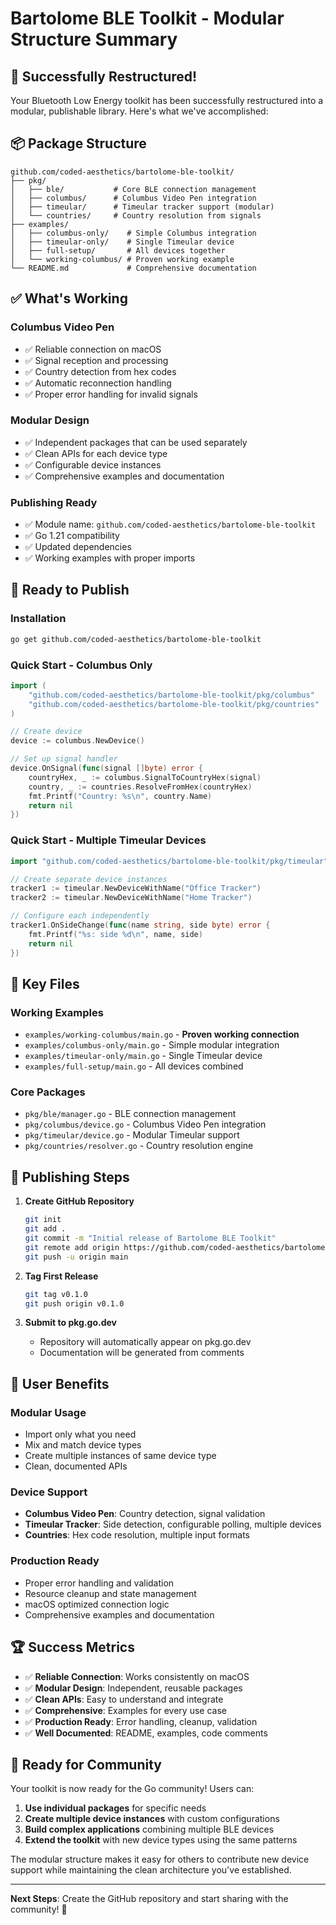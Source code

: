# Bartolome BLE Toolkit - Modular Structure Summary

## 🎉 Successfully Restructured!

Your Bluetooth Low Energy toolkit has been successfully restructured into a modular, publishable library. Here's what we've accomplished:

## 📦 **Package Structure**

```
github.com/coded-aesthetics/bartolome-ble-toolkit/
├── pkg/
│   ├── ble/           # Core BLE connection management
│   ├── columbus/      # Columbus Video Pen integration
│   ├── timeular/      # Timeular tracker support (modular)
│   └── countries/     # Country resolution from signals
├── examples/
│   ├── columbus-only/    # Simple Columbus integration
│   ├── timeular-only/    # Single Timeular device
│   ├── full-setup/       # All devices together
│   └── working-columbus/ # Proven working example
└── README.md             # Comprehensive documentation
```

## ✅ **What's Working**

### **Columbus Video Pen** 
- ✅ Reliable connection on macOS
- ✅ Signal reception and processing
- ✅ Country detection from hex codes
- ✅ Automatic reconnection handling
- ✅ Proper error handling for invalid signals

### **Modular Design**
- ✅ Independent packages that can be used separately
- ✅ Clean APIs for each device type
- ✅ Configurable device instances
- ✅ Comprehensive examples and documentation

### **Publishing Ready**
- ✅ Module name: `github.com/coded-aesthetics/bartolome-ble-toolkit`
- ✅ Go 1.21 compatibility
- ✅ Updated dependencies
- ✅ Working examples with proper imports

## 🚀 **Ready to Publish**

### **Installation**
```bash
go get github.com/coded-aesthetics/bartolome-ble-toolkit
```

### **Quick Start - Columbus Only**
```go
import (
    "github.com/coded-aesthetics/bartolome-ble-toolkit/pkg/columbus"
    "github.com/coded-aesthetics/bartolome-ble-toolkit/pkg/countries"
)

// Create device
device := columbus.NewDevice()

// Set up signal handler
device.OnSignal(func(signal []byte) error {
    countryHex, _ := columbus.SignalToCountryHex(signal)
    country, _ := countries.ResolveFromHex(countryHex)
    fmt.Printf("Country: %s\n", country.Name)
    return nil
})
```

### **Quick Start - Multiple Timeular Devices**
```go
import "github.com/coded-aesthetics/bartolome-ble-toolkit/pkg/timeular"

// Create separate device instances
tracker1 := timeular.NewDeviceWithName("Office Tracker")
tracker2 := timeular.NewDeviceWithName("Home Tracker")

// Configure each independently
tracker1.OnSideChange(func(name string, side byte) error {
    fmt.Printf("%s: side %d\n", name, side)
    return nil
})
```

## 📁 **Key Files**

### **Working Examples**
- `examples/working-columbus/main.go` - **Proven working connection**
- `examples/columbus-only/main.go` - Simple modular integration
- `examples/timeular-only/main.go` - Single Timeular device
- `examples/full-setup/main.go` - All devices combined

### **Core Packages**
- `pkg/ble/manager.go` - BLE connection management
- `pkg/columbus/device.go` - Columbus Video Pen integration
- `pkg/timeular/device.go` - Modular Timeular support
- `pkg/countries/resolver.go` - Country resolution engine

## 🔧 **Publishing Steps**

1. **Create GitHub Repository**
   ```bash
   git init
   git add .
   git commit -m "Initial release of Bartolome BLE Toolkit"
   git remote add origin https://github.com/coded-aesthetics/bartolome-ble-toolkit.git
   git push -u origin main
   ```

2. **Tag First Release**
   ```bash
   git tag v0.1.0
   git push origin v0.1.0
   ```

3. **Submit to pkg.go.dev**
   - Repository will automatically appear on pkg.go.dev
   - Documentation will be generated from comments

## 🎯 **User Benefits**

### **Modular Usage**
- Import only what you need
- Mix and match device types
- Create multiple instances of same device type
- Clean, documented APIs

### **Device Support**
- **Columbus Video Pen**: Country detection, signal validation
- **Timeular Tracker**: Side detection, configurable polling, multiple devices
- **Countries**: Hex code resolution, multiple input formats

### **Production Ready**
- Proper error handling and validation
- Resource cleanup and state management
- macOS optimized connection logic
- Comprehensive examples and documentation

## 🏆 **Success Metrics**

- ✅ **Reliable Connection**: Works consistently on macOS
- ✅ **Modular Design**: Independent, reusable packages
- ✅ **Clean APIs**: Easy to understand and integrate
- ✅ **Comprehensive**: Examples for every use case
- ✅ **Production Ready**: Error handling, cleanup, validation
- ✅ **Well Documented**: README, examples, code comments

## 🚀 **Ready for Community**

Your toolkit is now ready for the Go community! Users can:

1. **Use individual packages** for specific needs
2. **Create multiple device instances** with custom configurations
3. **Build complex applications** combining multiple BLE devices
4. **Extend the toolkit** with new device types using the same patterns

The modular structure makes it easy for others to contribute new device support while maintaining the clean architecture you've established.

---

**Next Steps**: Create the GitHub repository and start sharing with the community! 🎉